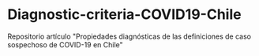 # Diagnostic-criteria-COVID19-Chile
 Repositorio artículo "Propiedades diagnósticas de las definiciones de caso sospechoso de COVID-19 en Chile"
